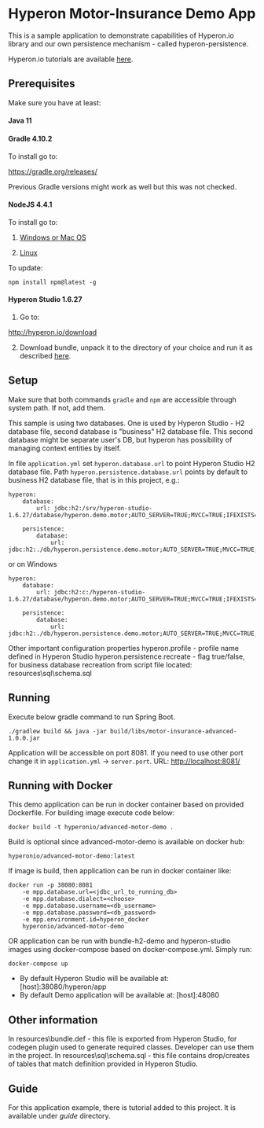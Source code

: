 # Hyperon Motor-Insurance Demo App

This is a sample application to demonstrate capabilities of Hyperon.io library and our own persistence mechanism - called hyperon-persistence.

Hyperon.io tutorials are available [here](http://hyperon.io/tutorials/getting-started).

## Prerequisites

Make sure you have at least:

#### Java 11

#### Gradle 4.10.2

To install go to:

https://gradle.org/releases/

Previous Gradle versions might work as well but this was not checked.

#### NodeJS 4.4.1

To install go to:

1. [Windows or Mac OS](https://nodejs.org/en/download/current/)

2. [Linux](https://github.com/nodesource/distributions)

To update:
```text
npm install npm@latest -g
```

#### Hyperon Studio 1.6.27

1. Go to:

http://hyperon.io/download

2. Download bundle, unpack it to the directory of your choice and run it as described [here](http://hyperon.io/tutorials/deploying-hyperon-studio).

## Setup

Make sure that both commands ```gradle``` and ```npm``` are accessible through system path. If not, add them.

This sample is using two databases. One is used by Hyperon Studio - H2 database file, second database is "business" H2 database file. This
second database might be separate user's DB, but hyperon has possibility of managing context entities by itself.

In file ```application.yml``` set ```hyperon.database.url``` to point Hyperon Studio H2 database file.
Path ```hyperon.persistence.database.url``` points by default to business H2 database file, that is in this project, e.g.:
```text
hyperon:
    database:
        url: jdbc:h2:/srv/hyperon-studio-1.6.27/database/hyperon.demo.motor;AUTO_SERVER=TRUE;MVCC=TRUE;IFEXISTS=TRUE

    persistence:
        database:
            url: jdbc:h2:./db/hyperon.persistence.demo.motor;AUTO_SERVER=TRUE;MVCC=TRUE;IFEXISTS=TRUE
```
or on Windows
```text
hyperon:
    database:
        url: jdbc:h2:c:/hyperon-studio-1.6.27/database/hyperon.demo.motor;AUTO_SERVER=TRUE;MVCC=TRUE;IFEXISTS=TRUE

    persistence:
        database:
            url: jdbc:h2:./db/hyperon.persistence.demo.motor;AUTO_SERVER=TRUE;MVCC=TRUE;IFEXISTS=TRUE
```

Other important configuration properties
hyperon.profile - profile name defined in Hyperon Studio
hyperon.persistence.recreate - flag true/false, for business database recreation from script file located: resources\sql\schema.sql

## Running

Execute below gradle command to run Spring Boot.

```text
./gradlew build && java -jar build/libs/motor-insurance-advanced-1.0.0.jar
```

Application will be accessible on port 8081. If you need to use other port change it in ```application.yml``` -> ```server.port```.
URL: [http://localhost:8081/](http://localhost:8081/)

## Running with Docker
This demo application can be run in docker container based on provided Dockerfile.
For building image execute code below:
```text
docker build -t hyperonio/advanced-motor-demo .
```
Build is optional since advanced-motor-demo is available on docker hub:
```text
hyperonio/advanced-motor-demo:latest
```
If image is build, then application can be run in docker container like:
```text
docker run -p 38080:8081 
    -e mpp.database.url=<jdbc_url_to_running_db>
    -e mpp.database.dialect=<choose>
    -e mpp.database.username=<db_username>
    -e mpp.database.password=<db_password>
    -e mpp.environment.id=hyperon_docker
    hyperonio/advanced-motor-demo
```

OR application can be run with bundle-h2-demo and hyperon-studio images
using docker-compose based on docker-compose.yml. Simply run:
```text
docker-compose up
```
* By default Hyperon Studio will be available at: [host]:38080/hyperon/app
* By default Demo application will be available at: [host]:48080

## Other information

In resources\bundle.def - this file is exported from Hyperon Studio, for codegen plugin used to generate required classes. Developer can use
them in the project.
In resources\sql\schema.sql - this file contains drop/creates of tables that match definition provided in Hyperon Studio.

## Guide
For this application example, there is tutorial added to this project.
It is available under <i>guide</i> directory.

